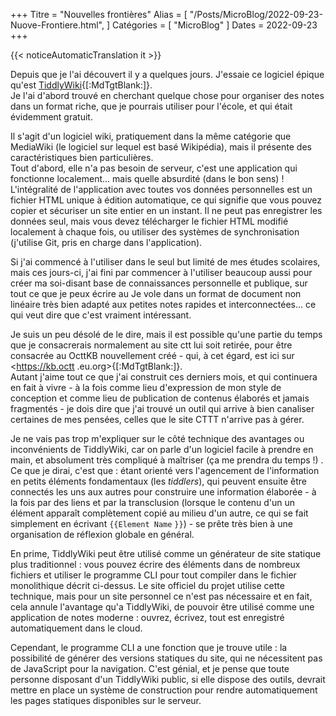 +++
Titre = "Nouvelles frontières"
Alias ​​= [
  "/Posts/MicroBlog/2022-09-23-Nuove-Frontiere.html",
]
Catégories = [ "MicroBlog" ]
Dates = 2022-09-23
+++

{{< noticeAutomaticTranslation it >}}



Depuis que je l'ai découvert il y a quelques jours. J'essaie ce logiciel épique qu'est [TiddlyWiki](https://tiddlywiki.com){[:MdTgtBlank:]}.  
Je l'ai d'abord trouvé en cherchant quelque chose pour organiser des notes dans un format riche, que je pourrais utiliser pour l'école, et qui était évidemment gratuit.

Il s'agit d'un logiciel wiki, pratiquement dans la même catégorie que MediaWiki (le logiciel sur lequel est basé Wikipédia), mais il présente des caractéristiques bien particulières.  
Tout d'abord, elle n'a pas besoin de serveur, c'est une application qui fonctionne localement... mais quelle absurdité (dans le bon sens) ! L'intégralité de l'application avec toutes vos données personnelles est un fichier HTML unique à édition automatique, ce qui signifie que vous pouvez copier et sécuriser un site entier en un instant. Il ne peut pas enregistrer les données seul, mais vous devez télécharger le fichier HTML modifié localement à chaque fois, ou utiliser des systèmes de synchronisation (j'utilise Git, pris en charge dans l'application).

Si j'ai commencé à l'utiliser dans le seul but limité de mes études scolaires, mais ces jours-ci, j'ai fini par commencer à l'utiliser beaucoup aussi pour créer ma soi-disant base de connaissances personnelle et publique, sur tout ce que je peux écrire au Je vole dans un format de document non linéaire très bien adapté aux petites notes rapides et interconnectées... ce qui veut dire que c'est vraiment intéressant.

Je suis un peu désolé de le dire, mais il est possible qu'une partie du temps que je consacrerais normalement au site ctt lui soit retirée, pour être consacrée au OcttKB nouvellement créé - qui, à cet égard, est ici sur <https://kb.octt .eu.org>{[:MdTgtBlank:]}.  
Autant j'aime tout ce que j'ai construit ces derniers mois, et qui continuera en fait à vivre - à la fois comme lieu d'expression de mon style de conception et comme lieu de publication de contenus élaborés et jamais fragmentés - je dois dire que j'ai trouvé un outil qui arrive à bien canaliser certaines de mes pensées, celles que le site CTTT n'arrive pas à gérer.

Je ne vais pas trop m'expliquer sur le côté technique des avantages ou inconvénients de TiddlyWiki, car on parle d'un logiciel facile à prendre en main, et absolument très compliqué à maîtriser (ça me prendra du temps !) .  
Ce que je dirai, c'est que : étant orienté vers l'agencement de l'information en petits éléments fondamentaux (les _tiddlers_), qui peuvent ensuite être connectés les uns aux autres pour construire une information élaborée - à la fois par des liens et par la transclusion (lorsque le contenu d'un un élément apparaît complètement copié au milieu d'un autre, ce qui se fait simplement en écrivant <span>`{`</span><span>`{`</span><span>`Element Name`</span><span> `}`</span><span>`}`<span>) - se prête très bien à une organisation de réflexion globale en général.

En prime, TiddlyWiki peut être utilisé comme un générateur de site statique plus traditionnel : vous pouvez écrire des éléments dans de nombreux fichiers et utiliser le programme CLI pour tout compiler dans le fichier monolithique décrit ci-dessus. Le site officiel du projet utilise cette technique, mais pour un site personnel ce n'est pas nécessaire et en fait, cela annule l'avantage qu'a TiddlyWiki, de pouvoir être utilisé comme une application de notes moderne : ouvrez, écrivez, tout est enregistré automatiquement dans le cloud.

Cependant, le programme CLI a une fonction que je trouve utile : la possibilité de générer des versions statiques du site, qui ne nécessitent pas de JavaScript pour la navigation. C'est génial, et je pense que toute personne disposant d'un TiddlyWiki public, si elle dispose des outils, devrait mettre en place un système de construction pour rendre automatiquement les pages statiques disponibles sur le serveur.